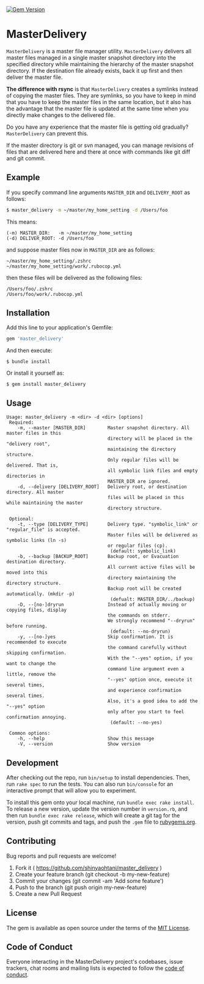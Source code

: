 [![Gem Version](https://badge.fury.io/rb/master_delivery.svg)](https://badge.fury.io/rb/master_delivery)

# MasterDelivery

`MasterDelivery` is a master file manager utility. `MasterDelivery` delivers all master files managed in a single master snapshot directory into the specified directory while maintaining the hierarchy of the master snapshot directory. If the destination file already exists, back it up first and then deliver the master file.

**The difference with rsync** is that `MasterDelivery` creates a symlinks instead of copying the master files. They are symlinks, so you have to keep in mind that you have to keep the master files in the same location,
but it also has the advantage that the master file is updated at the same time when you directly make changes to the delivered file.

Do you have any experience that the master file is getting old gradually? `MasterDelivery` can prevent this.

If the master directory is git or svn managed, you can manage revisions of files that are delivered here and there at once with commands like git diff and git commit.

## Example

If you specify command line arguments `MASTER_DIR` and `DELIVERY_ROOT` as follows:
```bash
$ master_delivery -m ~/master/my_home_setting -d /Users/foo
```
This means:
```
(-m) MASTER_DIR:   -m ~/master/my_home_setting
(-d) DELIVER_ROOT: -d /Users/foo
```

and suppose master files now in `MASTER_DIR` are as follows:
```
~/master/my_home_setting/.zshrc
~/master/my_home_setting/work/.rubocop.yml
```

then these files will be delivered as the following files:
```
/Users/foo/.zshrc
/Users/foo/work/.rubocop.yml
```


## Installation

Add this line to your application's Gemfile:

```ruby
gem 'master_delivery'
```

And then execute:

    $ bundle install

Or install it yourself as:

    $ gem install master_delivery

## Usage

```
Usage: master_delivery -m <dir> -d <dir> [options]
 Required:
    -m, --master [MASTER_DIR]        Master snapshot directory. All master files in this
                                     directory will be placed in the "delivery root",
                                     maintaining the directory structure.
                                     Only regular files will be delivered. That is,
                                     all symbolic link files and empty directories in
                                     MASTER_DIR are ignored.
    -d, --delivery [DELIVERY_ROOT]   Delivery root, or destination directory. All master
                                     files will be placed in this while maintaining the master
                                     directory structure.

 Optional:
    -t, --type [DELIVERY_TYPE]       Delivery type. "symbolic_link" or "regular_file" is accepted.
                                     Master files will be delivered as symbolic links (ln -s)
                                     or regular files (cp).
                                      (default: symbolic_link)
    -b, --backup [BACKUP_ROOT]       Backup root, or Evacuation destination directory.
                                     All current active files will be moved into this
                                     directory maintaining the directory structure.
                                     Backup root will be created automatically. (mkdir -p)
                                      (defualt: MASTER_DIR/../backup)
    -D, --[no-]dryrun                Instead of actually moving or copying files, display
                                     the commands on stderr.
                                     We strongly recommend "--dryrun" before running.
                                      (default: --no-dryrun)
    -y, --[no-]yes                   Skip confirmation. It is recommended to execute
                                     the command carefully without skipping confirmation.
                                     With the "--yes" option, if you want to change the
                                     command line argument even a little, remove the
                                     "--yes" option once, execute it several times,
                                     and experience confirmation several times.
                                     Also, it's a good idea to add the "--yes" option
                                     only after you start to feel confirmation annoying.
                                      (default: --no-yes)

 Common options:
    -h, --help                       Show this message
    -V, --version                    Show version

```

## Development

After checking out the repo, run `bin/setup` to install dependencies. Then, run `rake spec` to run the tests. You can also run `bin/console` for an interactive prompt that will allow you to experiment.

To install this gem onto your local machine, run `bundle exec rake install`. To release a new version, update the version number in `version.rb`, and then run `bundle exec rake release`, which will create a git tag for the version, push git commits and tags, and push the `.gem` file to [rubygems.org](https://rubygems.org).

## Contributing

Bug reports and pull requests are welcome!
1. Fork it ( https://github.com/shinyaohtani/master_delivery )
1. Create your feature branch (git checkout -b my-new-feature)
1. Commit your changes (git commit -am 'Add some feature')
1. Push to the branch (git push origin my-new-feature)
1. Create a new Pull Request

## License

The gem is available as open source under the terms of the [MIT License](https://opensource.org/licenses/MIT).

## Code of Conduct

Everyone interacting in the MasterDelivery project's codebases, issue trackers, chat rooms and mailing lists is expected to follow the [code of conduct](https://github.com/shinyaohtani/master_delivery/blob/master/CODE_OF_CONDUCT.md).

